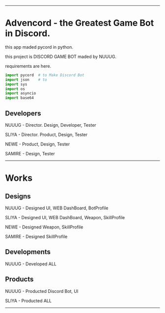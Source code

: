 ----

# Advencord - the Greatest Game Bot in Discord.

this app maded pycord in python.

this project is DISCORD GAME BOT maded by NUUUG.

requirements are here.

```py
import pycord  # to Make Discord Bot
import json    # to
import sys
import os
import asyncio
import base64
```

## Developers

NUUUG  - Director.          Design, Developer, Tester

SLIYA  - Director. Product, Design,            Tester

NEWE -           Product, Design,            Tester

SAMIRE -                    Design,            Tester

----

# Works

## Designs
NUUUG  - Designed UI, WEB DashBoard, BotProfile

SLIYA  - Designed UI, WEB DashBoard, Weapon, SkillProfile

NEWE  - Designed Weapon, SkillProfile

SAMIRE - Designed SkillProfile


## Developments
NUUUG - Developed ALL


## Products
NUUUG - Producted Discord Bot, UI

SLIYA - Producted ALL

----
